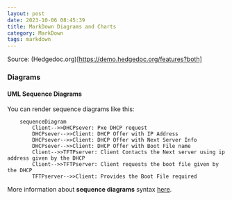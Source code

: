 ```yaml
---
layout: post
date: 2023-10-06 08:45:39
title: MarkDown Diagrams and Charts
category: MarkDown
tags: markdown
---
```


Source: (Hedgedoc.org)[https://demo.hedgedoc.org/features?both]
### Diagrams

#### UML Sequence Diagrams

You can render sequence diagrams like this:

```mermaid
    sequenceDiagram
        Client-->>DHCPsever: Pxe DHCP request
        DHCPsever-->>Client: DHCP Offer with IP Address
        DHCPsever-->>Client: DHCP Offer with Next Server Info
        DHCPsever-->>Client: DHCP Offer with Boot File name
        Client-->>TFTPserver: Client Contacts the Next server using ip address given by the DHCP
        Client-->>TFTPserver: Client requests the boot file given by the DHCP 
        TFTPserver-->>Client: Provides the Boot File required
```

More information about **sequence diagrams** syntax [here](https://mermaid.live/edit).
